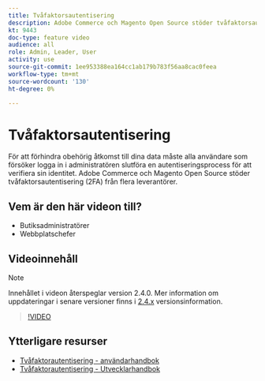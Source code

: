 ```yaml
---
title: Tvåfaktorsautentisering
description: Adobe Commerce och Magento Open Source stöder tvåfaktorsautentisering (2FA) från flera leverantörer. Lär dig hur tvåfaktorsautentiseringsfunktioner kan skydda din butiks administratör.
kt: 9443
doc-type: feature video
audience: all
role: Admin, Leader, User
activity: use
source-git-commit: 1ee953388ea164cc1ab179b783f56aa8cac0feea
workflow-type: tm+mt
source-wordcount: '130'
ht-degree: 0%

---
```



# Tvåfaktorsautentisering

För att förhindra obehörig åtkomst till dina data måste alla användare som försöker logga in i administratören slutföra en autentiseringsprocess för att verifiera sin identitet. Adobe Commerce och Magento Open Source stöder tvåfaktorsautentisering (2FA) från flera leverantörer.

## Vem är den här videon till?

- Butiksadministratörer
- Webbplatschefer

## Videoinnehåll

>[!NOTE]
>
>Innehållet i videon återspeglar version 2.4.0. Mer information om uppdateringar i senare versioner finns i [2.4.x](https://devdocs.magento.com/guides/v2.4/release-notes/bk-release-notes.html) versionsinformation.

>[!VIDEO](https://video.tv.adobe.com/v/339104?quality=12&learn=on)

## Ytterligare resurser

- [Tvåfaktorautentisering - användarhandbok](https://docs.magento.com/user-guide/stores/security-two-factor-authentication.html)
- [Tvåfaktorautentisering - Utvecklarhandbok](https://devdocs.magento.com/guides/v2.4/security/two-factor-authentication.html)

